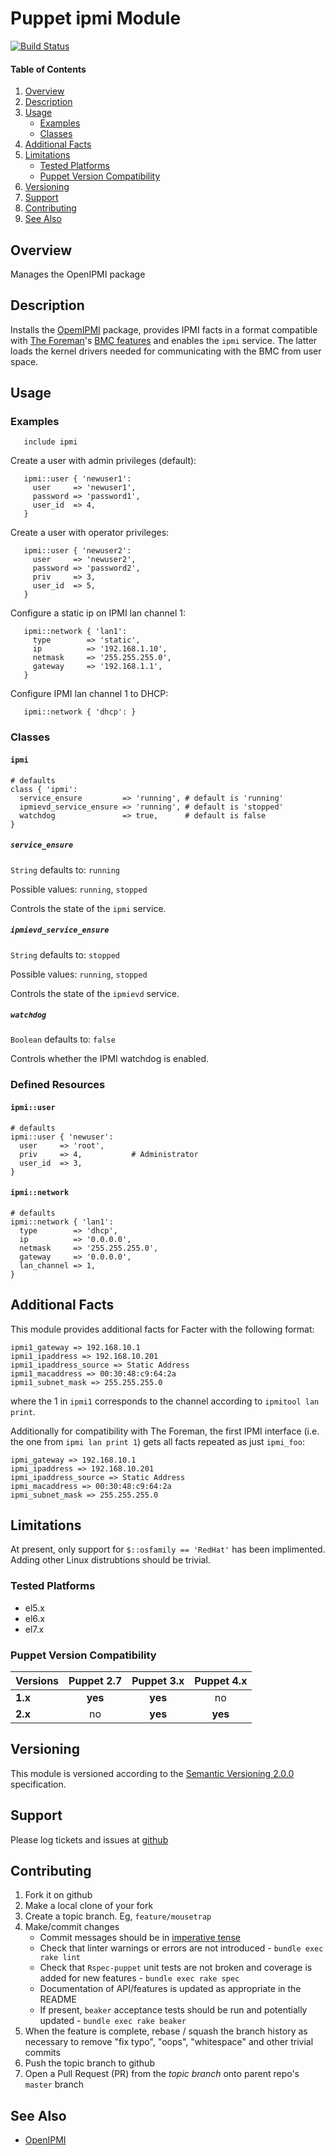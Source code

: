 Puppet ipmi Module
==================

[![Build Status](https://travis-ci.org/jhoblitt/puppet-ipmi.png)](https://travis-ci.org/jhoblitt/puppet-ipmi)


#### Table of Contents

1. [Overview](#overview)
2. [Description](#description)
3. [Usage](#usage)
    * [Examples](#examples)
    * [Classes](#classes)
4. [Additional Facts](#additional-facts)
5. [Limitations](#limitations)
    * [Tested Platforms](#tested-platforms)
    * [Puppet Version Compatibility](#puppet-version-compatibility)
6. [Versioning](#versioning)
7. [Support](#support)
8. [Contributing](#contributing)
9. [See Also](#see-also)


Overview
--------

Manages the OpenIPMI package


Description
-----------

Installs the [OpemIPMI](http://openipmi.sourceforge.net/) package,
provides IPMI facts in a format compatible with
[The Foreman](www.theforeman.org)'s
[BMC features](www.theforeman.org/manuals/latest/index.html#4.3.3BMC)
and enables the `ipmi` service. The latter loads the kernel drivers
needed for communicating with the BMC from user space.

Usage
-----

### Examples

```puppet
   include ipmi
```

Create a user with admin privileges (default):
```puppet
   ipmi::user { 'newuser1':
     user     => 'newuser1',
     password => 'password1',
     user_id  => 4,
   }
```
Create a user with operator privileges:
```puppet
   ipmi::user { 'newuser2':
     user     => 'newuser2',
     password => 'password2',
     priv     => 3,
     user_id  => 5,
   }
```
Configure a static ip on IPMI lan channel 1:
```puppet
   ipmi::network { 'lan1':
     type        => 'static',
     ip          => '192.168.1.10',
     netmask     => '255.255.255.0',
     gateway     => '192.168.1.1',
   }
```

Configure IPMI lan channel 1 to DHCP:
```puppet
   ipmi::network { 'dhcp': }
```

### Classes

#### `ipmi`

```puppet
# defaults
class { 'ipmi':
  service_ensure         => 'running', # default is 'running'
  ipmievd_service_ensure => 'running', # default is 'stopped'
  watchdog               => true,      # default is false
}
```

##### `service_ensure`

`String` defaults to: `running`

Possible values: `running`, `stopped`

Controls the state of the `ipmi` service.

##### `ipmievd_service_ensure`

`String` defaults to: `stopped`

Possible values: `running`, `stopped`

Controls the state of the `ipmievd` service.

##### `watchdog`

`Boolean` defaults to: `false`

Controls whether the IPMI watchdog is enabled.

### Defined Resources

#### `ipmi::user`

```puppet
# defaults
ipmi::user { 'newuser':
  user     => 'root',
  priv     => 4,           # Administrator
  user_id  => 3,
}
```

#### `ipmi::network`

```puppet
# defaults
ipmi::network { 'lan1':
  type        => 'dhcp',
  ip          => '0.0.0.0',
  netmask     => '255.255.255.0',
  gateway     => '0.0.0.0',
  lan_channel => 1,
}
```

Additional Facts
----------------

This module provides additional facts for Facter with the following
format:

```
ipmi1_gateway => 192.168.10.1
ipmi1_ipaddress => 192.168.10.201
ipmi1_ipaddress_source => Static Address
ipmi1_macaddress => 00:30:48:c9:64:2a
ipmi1_subnet_mask => 255.255.255.0
```

where the 1 in `ipmi1` corresponds to the channel according to
`ipmitool lan print`.

Additionally for compatibility with The Foreman, the first IPMI
interface (i.e. the one from `ipmi lan print 1`) gets all facts
repeated as just `ipmi_foo`:

```
ipmi_gateway => 192.168.10.1
ipmi_ipaddress => 192.168.10.201
ipmi_ipaddress_source => Static Address
ipmi_macaddress => 00:30:48:c9:64:2a
ipmi_subnet_mask => 255.255.255.0
```

Limitations
-----------

At present, only support for `$::osfamily == 'RedHat'` has been implimented.
Adding other Linux distrubtions should be trivial.

### Tested Platforms

* el5.x
* el6.x
* el7.x

### Puppet Version Compatibility

Versions | Puppet 2.7 | Puppet 3.x | Puppet 4.x
:--------|:----------:|:----------:|:----------:
**1.x**  | **yes**    | **yes**    | no
**2.x**  | no         | **yes**    | **yes**


Versioning
----------

This module is versioned according to the [Semantic Versioning
2.0.0](http://semver.org/spec/v2.0.0.html) specification.


Support
-------

Please log tickets and issues at
[github](https://github.com/jhoblitt/puppet-ipmi/issues)


Contributing
------------

1. Fork it on github
2. Make a local clone of your fork
3. Create a topic branch.  Eg, `feature/mousetrap`
4. Make/commit changes
    * Commit messages should be in [imperative tense](http://git-scm.com/book/ch5-2.html)
    * Check that linter warnings or errors are not introduced - `bundle exec rake lint`
    * Check that `Rspec-puppet` unit tests are not broken and coverage is added for new
      features - `bundle exec rake spec`
    * Documentation of API/features is updated as appropriate in the README
    * If present, `beaker` acceptance tests should be run and potentially
      updated - `bundle exec rake beaker`
5. When the feature is complete, rebase / squash the branch history as
   necessary to remove "fix typo", "oops", "whitespace" and other trivial commits
6. Push the topic branch to github
7. Open a Pull Request (PR) from the *topic branch* onto parent repo's `master` branch


See Also
--------

* [OpenIPMI](http://openipmi.sourceforge.net/)
